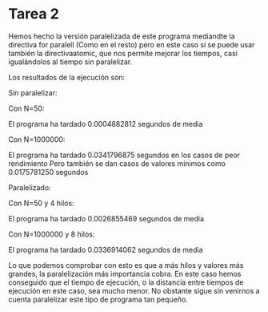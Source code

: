 # Tarea 2

Hemos hecho la versión paralelizada de este programa mediandte la directiva for paralell (Como en el resto) pero en este caso sí se puede usar
también la directivaatomic, que nos permite mejorar los tiempos, casi igualándolos al tiempo sin paralelizar.

Los resultados de la ejecución son:

Sin paralelizar:

Con N=50:

El programa ha tardado 0.0004882812 segundos de media

Con N=1000000:

El programa ha tardado 0.0341796875 segundos en los casos de peor rendimiento
Pero también se dan casos de valores mínimos como 0.0175781250 segundos 

Paralelizado:

Con N=50 y 4 hilos:

El programa ha tardado 0.0026855469 segundos de media

Con N=1000000 y 8 hilos:

El programa ha tardado 0.0336914062 segundos de media

Lo que podemos comprobar con esto es que a más hilos y valores más grandes, la paralelización más importancia cobra. En este
caso hemos conseguido que el tiempo de ejecución, o la distancia entre tiempos de ejecución en este caso, sea mucho menor. No 
obstante sigue sin venirnos a cuenta paralelizar este tipo de programa tan pequeño.
